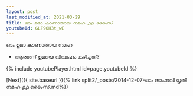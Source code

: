 ```yaml
---
layout: post
last_modified_at: 2021-03-29
title: ഓം ഉമാ കാണാതായ നമഹ ൧൧ ടൈംസ്
youtubeId: GLF9OH3t_wE
---
```

 
 
 ഓം ഉമാ കാണാതായ നമഹ 
 
 -  ആരാണ് ഉമയെ വിവാഹം കഴിച്ചത്? 
 
  
 
  
 
 
 
 
 
 


{% include youtubePlayer.html id=page.youtubeId %}
 
[Next]({{ site.baseurl }}{% link  split2/_posts/2014-12-07-ഓം ജാഹ്നവി ധൃതി നമഹ ൧൧ ടൈംസ്.md%})
 
